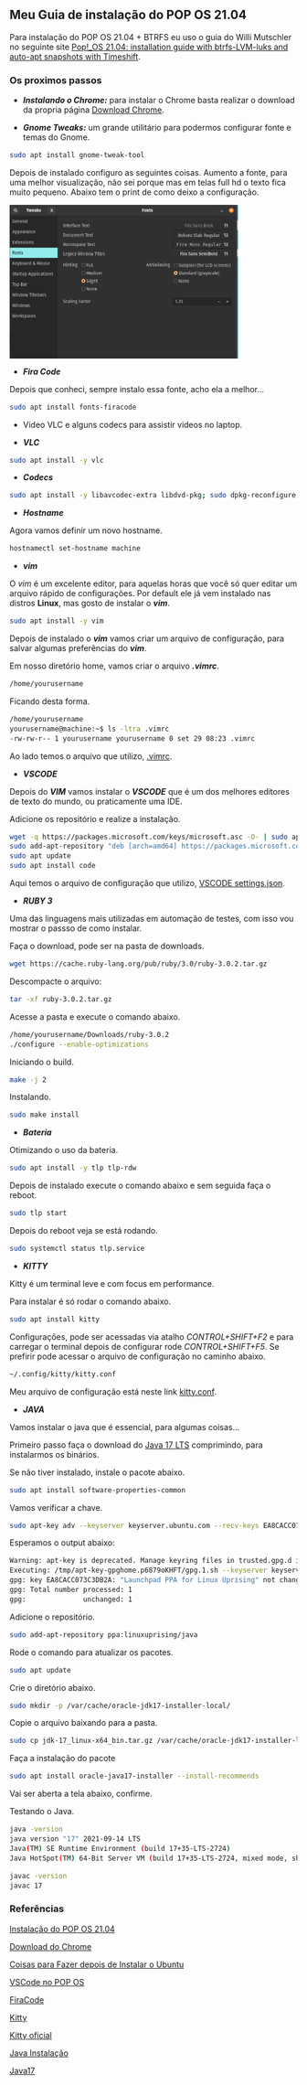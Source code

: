 ## Meu Guia de instalação do POP OS 21.04

Para instalação do POP OS 21.04 + BTRFS eu uso o guia do Willi Mutschler no seguinte site [Pop!_OS 21.04: installation guide with btrfs-LVM-luks and auto-apt snapshots with Timeshift](https://mutschler.eu/linux/install-guides/pop-os-btrfs-21-04/).

### Os proximos passos

*  ***Instalando o Chrome:*** para instalar o Chrome basta realizar o download da propria página [Download Chrome](https://www.google.com/chrome/?brand=BNSD&gclid=EAIaIQobChMIg-qt_-ai8wIVDgaRCh02qQ1LEAAYASAAEgIGePD_BwE&gclsrc=aw.ds).

* ***Gnome Tweaks:*** um grande utilitário para podermos configurar fonte e temas do Gnome.

```bash
sudo apt install gnome-tweak-tool 
```
Depois de instalado configuro as seguintes coisas.
Aumento a fonte, para uma melhor visualização, não sei porque mas em telas full hd o texto fica muito pequeno. Abaixo tem o print de como deixo a configuração.



<img align="center" src="https://github.com/landex/Linux/blob/main/POP_OS_21_04/IMAGES/Screenshot%20from%202021-09-28%2020-24-54.png" alt="drawing" width="400"/>



* ***Fira Code***

Depois que conheci, sempre instalo essa fonte, acho ela a melhor...

```bash
sudo apt install fonts-firacode
```

* Video VLC e alguns codecs para assistir videos no laptop.

* ***VLC***

```bash
sudo apt install -y vlc
```

* ***Codecs***

```bash
sudo apt install -y libavcodec-extra libdvd-pkg; sudo dpkg-reconfigure libdvd-pkg
```

* ***Hostname***

Agora vamos definir um novo hostname.

```bash
hostnamectl set-hostname machine
```

* ***vim***

O *vim* é um excelente editor, para aquelas horas que você só quer editar um arquivo rápido de configurações. Por default ele já vem instalado nas distros **Linux**, mas gosto de instalar o ***vim***.

```bash
sudo apt install -y vim
```

Depois de instalado o ***vim*** vamos criar um arquivo de configuração, para salvar algumas preferências do ***vim***.

Em nosso diretório home, vamos criar o arquivo ***.vimrc***.

```bash
/home/yourusername
```

Ficando desta forma.

```bash
/home/yourusername
yourusername@machine:~$ ls -ltra .vimrc 
-rw-rw-r-- 1 yourusername yourusername 0 set 29 08:23 .vimrc
```

Ao lado temos o arquivo que utilizo, [.vimrc](https://github.com/landex/Linux/blob/main/POP_OS_21_04/FILE/vimrc).

* ***VSCODE***

Depois do ***VIM*** vamos instalar o ***VSCODE*** que é um dos melhores editores de texto do mundo, ou praticamente uma IDE.

Adicione os repositório e realize a instalação.

```bash
wget -q https://packages.microsoft.com/keys/microsoft.asc -O- | sudo apt-key add -
sudo add-apt-repository "deb [arch=amd64] https://packages.microsoft.com/repos/vscode stable main"
sudo apt update
sudo apt install code
```

Aqui temos o arquivo de configuração que utilizo, [VSCODE settings.json](https://github.com/landex/Linux/blob/main/POP_OS_21_04/FILE/settings.json).


* ***RUBY 3***

Uma das linguagens mais utilizadas em automação de testes, com isso vou mostrar o passso de como instalar.

Faça o download, pode ser na pasta de downloads.

```bash
wget https://cache.ruby-lang.org/pub/ruby/3.0/ruby-3.0.2.tar.gz
```

Descompacte o arquivo:

```bash
tar -xf ruby-3.0.2.tar.gz
```

Acesse a pasta e execute o comando abaixo.
```bash
/home/yourusername/Downloads/ruby-3.0.2
./configure --enable-optimizations
```

Iniciando o build.

```bash
make -j 2
```
Instalando.

```bash
sudo make install
```

* ***Bateria***

Otimizando o uso da bateria.

```bash
sudo apt install -y tlp tlp-rdw
``` 

Depois de instalado execute o comando abaixo e sem seguida faça o reboot.

```bash
sudo tlp start
```

Depois do reboot veja se está rodando.

```bash
sudo systemctl status tlp.service
```

* ***KITTY***

Kitty é um terminal leve e com focus em performance.

Para instalar é só rodar o comando abaixo.

```bash
sudo apt install kitty
```

Configurações, pode ser acessadas via atalho *CONTROL+SHIFT+F2* e para carregar o terminal depois de configurar rode *CONTROL+SHIFT+F5*.
Se prefirir pode acessar o arquivo de configuração no caminho abaixo.

```bash
~/.config/kitty/kitty.conf
```
Meu arquivo de configuração está neste link [kitty.conf](https://github.com/landex/Linux/blob/main/POP_OS_21_04/FILE/kitty.conf).

* ***JAVA***

Vamos instalar o java que é essencial, para algumas coisas...

Primeiro passo faça o download do [Java 17 LTS](https://download.oracle.com/java/17/latest/jdk-17_linux-x64_bin.tar.gz) comprimindo, para instalarmos os binários.

Se não tiver instalado, instale o pacote abaixo.

```bash
sudo apt install software-properties-common
```

Vamos verificar a chave.

```bash
sudo apt-key adv --keyserver keyserver.ubuntu.com --recv-keys EA8CACC073C3DB2A
```

Esperamos o output abaixo:

```bash
Warning: apt-key is deprecated. Manage keyring files in trusted.gpg.d instead (see apt-key(8)).
Executing: /tmp/apt-key-gpghome.p6879oKHFT/gpg.1.sh --keyserver keyserver.ubuntu.com --recv-keys EA8CACC073C3DB2A
gpg: key EA8CACC073C3DB2A: "Launchpad PPA for Linux Uprising" not changed
gpg: Total number processed: 1
gpg:              unchanged: 1
```

Adicione o repositório.

```bash
sudo add-apt-repository ppa:linuxuprising/java
```

Rode o comando para atualizar os pacotes.

```bash
sudo apt update
``` 

Crie o diretório abaixo.
```bash
sudo mkdir -p /var/cache/oracle-jdk17-installer-local/
```

Copie o arquivo baixando para a pasta.

```bash
sudo cp jdk-17_linux-x64_bin.tar.gz /var/cache/oracle-jdk17-installer-local/
```

Faça a instalação do pacote

```bash
sudo apt install oracle-java17-installer --install-recommends
```

Vai ser aberta a tela abaixo, confirme.

Testando o Java.

```bash
java -version
java version "17" 2021-09-14 LTS
Java(TM) SE Runtime Environment (build 17+35-LTS-2724)
Java HotSpot(TM) 64-Bit Server VM (build 17+35-LTS-2724, mixed mode, sharing)
```

```bash
javac -version
javac 17
```

### Referências

[Instalação do POP OS 21.04](https://mutschler.eu/linux/install-guides/pop-os-btrfs-21-04/)

[Download do Chrome](https://www.google.com/chrome/?brand=BNSD&gclid=EAIaIQobChMIg-qt_-ai8wIVDgaRCh02qQ1LEAAYASAAEgIGePD_BwE&gclsrc=aw.ds)

[Coisas para Fazer depois de Instalar o Ubuntu](https://mutschler.eu/linux/install-guides/ubuntu-post-install/)

[VSCode no POP OS](https://www.codegrepper.com/code-examples/shell/how+to+install+vs+code+in+pop+os)

[FiraCode](https://dev.to/josuerodriguez98/installing-firacode-on-windows-and-ubuntu-1fn1)

[Kitty](https://connectwww.com/how-to-install-kitty-on-ubuntu-kitty-terminal-emulator/61186/)

[Kitty oficial](https://sw.kovidgoyal.net/kitty/conf/)

[Java Instalação](https://www.digitalocean.com/community/tutorials/how-to-install-java-with-apt-on-ubuntu-20-04)

[Java17](https://www.linuxuprising.com/2021/09/how-to-install-oracle-java-17-lts-on.html)

